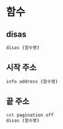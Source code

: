 # 함수
## disas
```sh
disas (함수명)
```
## 시작 주소
```sh
info address (함수명)
```
## 끝 주소
```sh
set pagination off
disas (함수명)
```
